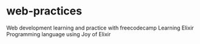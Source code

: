 # web-practices
Web development learning and practice with freecodecamp
Learning Elixir Programming language using Joy of Elixir
